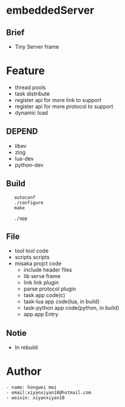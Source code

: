 # embeddedServer

## Brief 
 - Tiny Server frame

# Feature
 - thread pools
 - task distribute
 - register api for more link to support
 - register api for more protocol to support
 - dynamic load


## DEPEND
 - libev
 - zlog     
 - lua-dev
 - python-dev

## Build 
 ```
    autoconf
    ./configure 
    make 
    
    ./app

 ```

## File
 - tool             tool code 
 - scripts          scripts
 - misaka           projct code
    - include       header files
    - lib           serve frame
    - link          link plugin
    - parse         protocol plugin
    - task          app code(c)
    - task-lua      app code(lua, in build)
    - task-python   app code(python, in build)
    - app           app Entry

## Notie
 - In rebuild

# Author 
    - name: hongwei mei
    - email:xiyanxiyan10@hotmail.com
    - weixin: xiyanxiyan10
